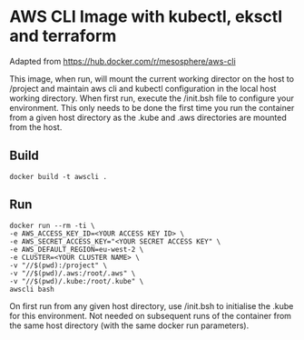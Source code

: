 
# AWS CLI Image with kubectl, eksctl and terraform

Adapted from https://hub.docker.com/r/mesosphere/aws-cli

This image, when run, will mount the current working director on the host to /project and maintain aws cli and kubectl configuration in the local host working directory. When first run, execute the /init.bsh file to configure your environment. This only needs to be done the first time you run the container from a given host directory as the .kube and .aws directories are mounted from the host.

## Build

    docker build -t awscli .

## Run

    docker run --rm -ti \
    -e AWS_ACCESS_KEY_ID=<YOUR ACCESS KEY ID> \
    -e AWS_SECRET_ACCESS_KEY="<YOUR SECRET ACCESS KEY" \
    -e AWS_DEFAULT_REGION=eu-west-2 \
    -e CLUSTER=<YOUR CLUSTER NAME> \
    -v "//$(pwd):/project" \
    -v "//$(pwd)/.aws:/root/.aws" \
    -v "//$(pwd)/.kube:/root/.kube" \
    awscli bash

On first run from any given host directory, use /init.bsh to initialise the .kube for this environment. Not needed on subsequent runs of the container from the same host directory (with the same docker run parameters).